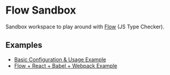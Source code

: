 # Flow Sandbox

Sandbox workspace to play around with [Flow](https://flow.org/en/) (JS Type Checker).

## Examples

- [Basic Configuration & Usage Example](examples/basic-example/README.md)
- [Flow + React + Babel + Webpack Example](examples/with-react/README.md)
